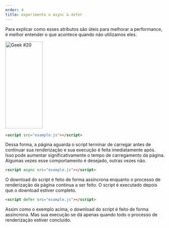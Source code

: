 ```yaml
---
order: 4
title: experimente o async & defer
---
```


Para explicar como esses atributos são úteis para melhorar a performance, é melhor entender o que acontece quando não utilizamos eles.

<div class="img-left">
  <img id="geek-20" src="http://assets.browserdiet.com/img/20.png" alt="Geek #20" width="118" height="275" />
</div>

``` html
<script src="example.js"></script>
```

Dessa forma, a página aguarda o script terminar de carregar antes de continuar sua renderização e sua execução é feita imediatamente após. Isso pode aumentar significativamente o tempo de carregamento da página. Algumas vezes esse comportamento é desejado, outras vezes não.

``` html
<script async src="example.js"></script>
```

O download do script é feito de forma assíncrona enquanto o processo de renderização da página continua a ser feito. O script é executado depois que o download estiver completo.

``` html
<script defer src="example.js"></script>
```

Assim como o exemplo acima, o download do script é feito de forma assíncrona. Mas sua execução se dá apenas quando todo o processo de renderização estiver concluído.